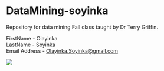 # DataMining-soyinka
Repository for data mining Fall class taught by Dr Terry Griffin.

FirstName - Olayinka  
LastName - Soyinka  
Email Address - Olayinka.Soyinka@gmail.com


![](https://raw.githubusercontent.com/Yinkular/5143-OpSys-Soyinka/master/ProfilePicture.png)
